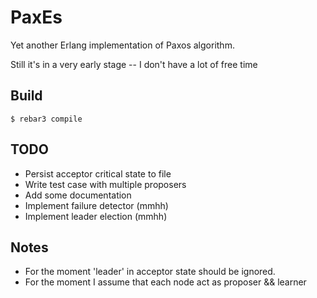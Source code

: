 PaxEs
=====

Yet another Erlang implementation of Paxos algorithm.

Still it's in a very early stage -- I don't have a lot of free time

Build
-----

    $ rebar3 compile

TODO
----
* Persist acceptor critical state to file
* Write test case with multiple proposers
* Add some documentation
* Implement failure detector (mmhh)
* Implement leader election (mmhh)

Notes
-----
* For the moment 'leader' in acceptor state should be ignored.
* For the moment I assume that each node act as proposer && learner